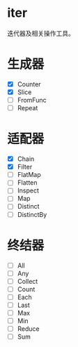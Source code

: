 iter
===
迭代器及相关操作工具。

# 生成器
* [x] Counter
* [x] Slice
* [ ] FromFunc
* [ ] Repeat
# 适配器
* [x] Chain
* [x] Filter
* [ ] FlatMap
* [ ] Flatten
* [ ] Inspect
* [ ] Map
* [ ] Distinct
* [ ] DistinctBy
# 终结器
* [ ] All
* [ ] Any
* [ ] Collect
* [ ] Count
* [ ] Each
* [ ] Last
* [ ] Max
* [ ] Min
* [ ] Reduce
* [ ] Sum